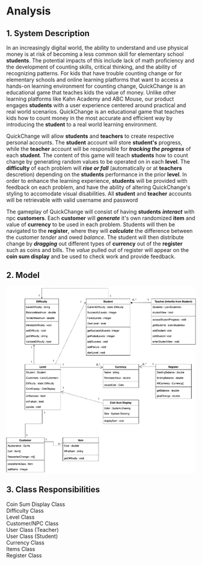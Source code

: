 # Analysis

## 1. System Description


In an increasingly digital world, the ability to understand and use physical money is at risk of becoming a less common skill for elementary school **students**. The potential impacts of this include lack of math proficiency and the development of counting skills, critical thinking, and the ability of recognizing patterns. 
For kids that have trouble counting change or for elementary schools and online learning platforms that want to access a hands-on learning environment for counting change, QuickChange is an educational game that teaches kids the value of money. Unlike other learning platforms like Kahn Academy and ABC Mouse, our product engages **students** with a user experience centered around practical and real world scenarios. QuickChange is an educational game that teaches kids how to count money in the most accurate and efficient way by introducing the **student** to a real world learning environment.

QuickChange will allow **students** and **teachers** to create respective personal accounts. The **student** account will store **student's** progress, while the **teacher** account will be responsible for ***tracking the progress*** of each **student**. The content of this game will teach **students** how to count change by generating random values to be operated on in each **level**. The **difficulty** of each problem will ***rise or fall*** (automatically or at **teachers** descretion) depending on the **students** performance in the prior **level**. In order to enhance the learning experience, **students** will be provided with feedback on each problem, and have the ability of altering QuickChange's styling to accomodate visual disabilities. All **student** and **teacher** accounts will be retrievable with valid username and password

The gameplay of QuickChange will consist of having **students** ***interact*** with npc **customers**. Each **customer** will ***generate*** it's own randomized **item** and value of **currency** to be used in each problem. Students will then be navigated to the **register**, where they will ***calculate*** the difference between the customer *tender* and owed *balance*. The student will then distribute change by ***dragging*** out different types of **currency** out of the **register** such as coins and bills. The *value* pulled out of register will appear on the **coin sum display** and be used to check work and provide feedback.

## 2. Model

![image](https://github.com/James-d-Harris/QuickChange/blob/analysis-development/images/UMLDiagramD3.drawio.png)

## 3. Class Responsibilities

Coin Sum Display Class\
Difficulty Class\
Level Class\
Customer/NPC Class\
User Class (Teacher)\
User Class (Student)\
Currency Class\
Items Class\
Register Class
  
